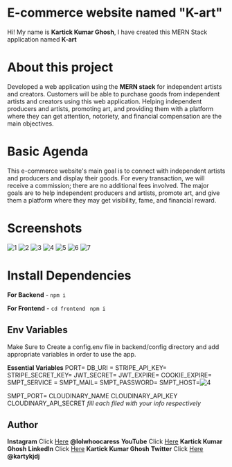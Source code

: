 # E-commerce website named "K-art"

Hi! My name is **Kartick Kumar Ghosh**, I have created this MERN Stack application named **K-art**

# About this project

Developed a web application using the **MERN stack** for independent artists and creators.
Customers will be able to purchase goods from independent artists and creators using this web application. Helping independent producers and artists, promoting art, and providing them with a platform where they can get attention, notoriety, and financial compensation are the main objectives.

# Basic Agenda 

This e-commerce website's main goal is to connect with independent artists and producers and display their goods. For every transaction, we will receive a commission; there are no additional fees involved. The major goals are to help independent producers and artists, promote art, and give them a platform where they may get visibility, fame, and financial reward.

# Screenshots


![1](https://user-images.githubusercontent.com/57030232/183392331-e849cd7b-daac-4cf8-ad8f-7cc77995200c.png)
![2](https://user-images.githubusercontent.com/57030232/183392382-41452c8e-caaf-4814-9610-f8ecc48003b2.png)
![3](https://user-images.githubusercontent.com/57030232/183392431-c4738ac6-f1cd-430d-b793-f030d140dde8.png)
![4](https://user-images.githubusercontent.com/57030232/183392439-2cb1df47-b7d3-42c9-8d01-ec622af92f53.png)
![5](https://user-images.githubusercontent.com/57030232/183392442-4a142f96-8b74-4d63-831f-e812f0c96b99.png)
![6](https://user-images.githubusercontent.com/57030232/183392449-284ec9e5-8b7d-4b01-b48d-89869b1a9cd9.png)
![7](https://user-images.githubusercontent.com/57030232/183392453-bcf966b9-fac8-483d-9f06-eef37b9ad9f2.png)

# Install Dependencies

**For Backend** - `npm i`

**For Frontend** - `cd frontend` ` npm i`

## Env Variables

Make Sure to Create a config.env file in backend/config directory and add appropriate variables in order to use the app.

**Essential Variables**
PORT=
DB_URI =
STRIPE_API_KEY=
STRIPE_SECRET_KEY=
JWT_SECRET=
JWT_EXPIRE=
COOKIE_EXPIRE=
SMPT_SERVICE =
SMPT_MAIL=
SMPT_PASSWORD=
SMPT_HOST=![4](https://user-images.githubusercontent.com/57030232/183391976-91c8ec8d-f7a5-461b-895b-a1ba6645dad1.png)


SMPT_PORT=
CLOUDINARY_NAME
CLOUDINARY_API_KEY
CLOUDINARY_API_SECRET
_fill each filed with your info respectively_

## Author

**Instagram** Click [Here](https://www.instagram.com/lolwhoocaress) **@lolwhoocaress**
**YouTube** Click [Here](https://www.youtube.com/channel/UCOi9dtrdlvUd7w7xsVh6bJA) **Kartick Kumar Ghosh**
**LinkedIn** Click [Here](https://www.linkedin.com/in/kartick-kumar-ghosh-779679190/) **Kartick Kumar Ghosh**
**Twitter** Click [Here](https://twitter.com/kartykjdj) **@kartykjdj**
